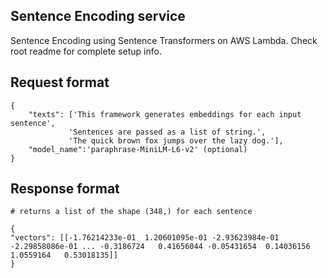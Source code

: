 ## Sentence Encoding service

Sentence Encoding using Sentence Transformers on AWS Lambda. Check root readme for complete setup info.

## Request format

```
{
    "texts": ['This framework generates embeddings for each input sentence',
             'Sentences are passed as a list of string.',
             'The quick brown fox jumps over the lazy dog.'],
    "model_name":'paraphrase-MiniLM-L6-v2' (optional)    
}
```

## Response format

```
# returns a list of the shape (348,) for each sentence

{
"vectors": [[-1.76214233e-01  1.20601095e-01 -2.93623984e-01 -2.29858086e-01 ... -0.3186724   0.41656044 -0.05431654  0.14036156  1.0559164   0.53018135]]
}
```
